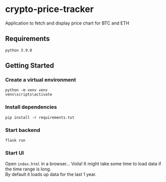 # crypto-price-tracker
Application to fetch and display price chart for BTC and ETH

## Requirements
`python 3.9.0`

## Getting Started
### Create a virtual environment
`python -m venv venv`<br>
`venv\scripts\activate`
### Install dependencies
`pip install -r requirements.txt`
### Start backend
`flask run`
### Start UI
Open `index.html` in a browser...
Voila!
It might take some time to load data if the time range is long.<br>By default it loads up data for the last 1 year.
